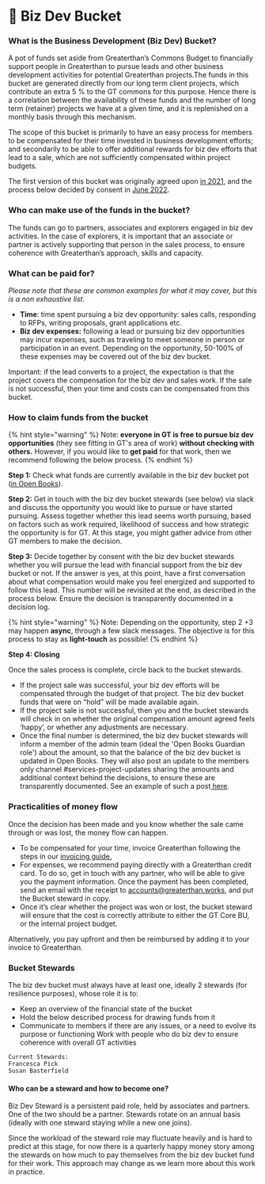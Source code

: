 # 💸 Biz Dev Bucket

### What is the Business Development (Biz Dev) Bucket?&#x20;

A pot of funds set aside from Greaterthan’s Commons Budget to financially support people in Greaterthan to pursue leads and other business development activities for potential Greaterthan projects.The funds in this bucket are generated directly from our long term client projects, which contribute an extra 5 % to the GT commons for this purpose. Hence there is a correlation between the availability of these funds and the number of long term (retainer) projects we have at a given time, and it is replenished on a monthly basis through this mechanism.

The scope of this bucket is primarily to have an easy process for members to be compensated for their time invested in business development efforts; and secondarily to be able to offer additional rewards for biz dev efforts that lead to a sale, which are not sufficiently compensated within project budgets.

The first version of this bucket was originally agreed upon [in 2021](https://www.loomio.org/d/SPaUqGD2/proposal-for-better-rewarding-biz-dev-in-gt-), and the process below decided by consent in [June 2022](https://www.loomio.com/p/YygK90Pl/decision-to-try-the-new-biz-dev-bucket-process).

### Who can make use of the funds in the bucket?&#x20;

The funds can go to partners, associates and explorers engaged in biz dev activities. In the case of explorers, it is important that an associate or partner is actively supporting that person in the sales process, to ensure coherence with Greaterthan’s approach, skills and capacity.

### What can be paid for?&#x20;

_Please note that these are common examples for what it may cover, but this is a non exhaustive list._&#x20;

* **Time**: time spent pursuing a biz dev opportunity: sales calls, responding to RFPs, writing proposals, grant applications etc.&#x20;
* **Biz dev expenses:** following a lead or pursuing biz dev opportunities may incur expenses, such as traveling to meet someone in person or participation in an event. Depending on the opportunity, 50-100% of these expenses may be covered out of the biz dev bucket.

Important: if the lead converts to a project, the expectation is that the project covers the compensation for the biz dev and sales work. If the sale is not successful, then your time and costs can be compensated from this bucket.

### How to claim funds from the bucket

{% hint style="warning" %}
Note: **everyone in GT is free to pursue biz dev opportunities** (they see fitting in GT's area of work) **without checking with others.** However, if you would like to **get paid** for that work, then we recommend following the below process.
{% endhint %}

**Step 1:** Check what funds are currently available in the biz dev bucket pot ([in Open Books](https://airtable.com/appT4LEFfkKzgOJzg/paglPqKu6ag5iIzAX)).

**Step 2:** Get in touch with the biz dev bucket stewards (see below) via slack and discuss the opportunity you would like to pursue or have started pursuing. Assess together whether this lead seems worth pursuing, based on factors such as work required, likelihood of success and how strategic the opportunity is for GT. At this stage, you might gather advice from other GT members to make the decision.

**Step 3:** Decide together by consent with the biz dev bucket stewards whether you will pursue the lead with financial support from the biz dev bucket or not. If the answer is yes, at this point, have a first conversation about what compensation would make you feel energized and supported to follow this lead. This number will be revisited at the end, as described in the process below. Ensure the decision is transparently documented in a decision log.

{% hint style="warning" %}
Note: Depending on the opportunity, step 2 +3 may happen **async**, through a few slack messages. The objective is for this process to stay as **light-touch** as possible!
{% endhint %}

**Step 4: Closing**&#x20;

Once the sales process is complete, circle back to the bucket stewards.&#x20;

* If the project sale was successful, your biz dev efforts will be compensated through the budget of that project. The biz dev bucket funds that were on “hold” will be made available again.
* If the project sale is not successful, then you and the bucket stewards will check in on whether the original compensation amount agreed feels ‘happy’, or whether any adjustments are necessary.
* Once the final number is determined, the biz dev bucket stewards will inform a member of the admin team (ideal the 'Open Books Guardian role') about the amount, so that the balance of the biz dev bucket is updated in Open Books. They will also post an update to the members only channel #services-project-updates sharing the amounts and additional context behind the decisions, to ensure these are transparently documented. See an example of such a post[ here](https://greaterfinance.slack.com/archives/C03RYNTLF5J/p1670240318347439).&#x20;

### Practicalities of money flow

Once the decision has been made and you know whether the sale came through or was lost, the money flow can happen.

* To be compensated for your time, invoice Greaterthan following the steps in our [invoicing guide. ](https://docs.google.com/document/d/1WLoADkijt0G-RU7BCE4ZhmDYiSVW7Kh47aAI-lPV17o/edit#heading=h.dtmdrw3hm62q)
* For expenses, we recommend paying directly with a Greaterthan credit card. To do so, get in touch with any partner, who will be able to give you the payment information. Once the payment has been completed, send an email with the receipt to accounts@greaterthan.works, and put the Bucket steward in copy.&#x20;
* Once it’s clear whether the project was won or lost, the bucket steward will ensure that the cost is correctly attribute to either the GT Core BU, or the internal project budget.

Alternatively, you pay upfront and then be reimbursed by adding it to your invoice to Greaterthan.

### Bucket Stewards&#x20;

The biz dev bucket must always have at least one, ideally 2 stewards (for resilience purposes), whose role it is to:&#x20;

* Keep an overview of the financial state of the bucket&#x20;
* Hold the below described process for drawing funds from it
* Communicate to members if there are any issues, or a need to evolve its purpose or functioning Work with people who do biz dev to ensure coherence with overall GT activities

```
Current Stewards: 
Francesca Pick 
Susan Basterfield
```

#### Who can be a steward and how to become one?&#x20;

Biz Dev Steward is a persistent paid role, held by associates and partners. One of the two should be a partner. Stewards rotate on an annual basis (ideally with one steward staying while a new one joins).

Since the workload of the steward role may fluctuate heavily and is hard to predict at this stage, for now there is a quarterly happy money story among the stewards on how much to pay themselves from the biz dev bucket fund for their work. This approach may change as we learn more about this work in practice.
